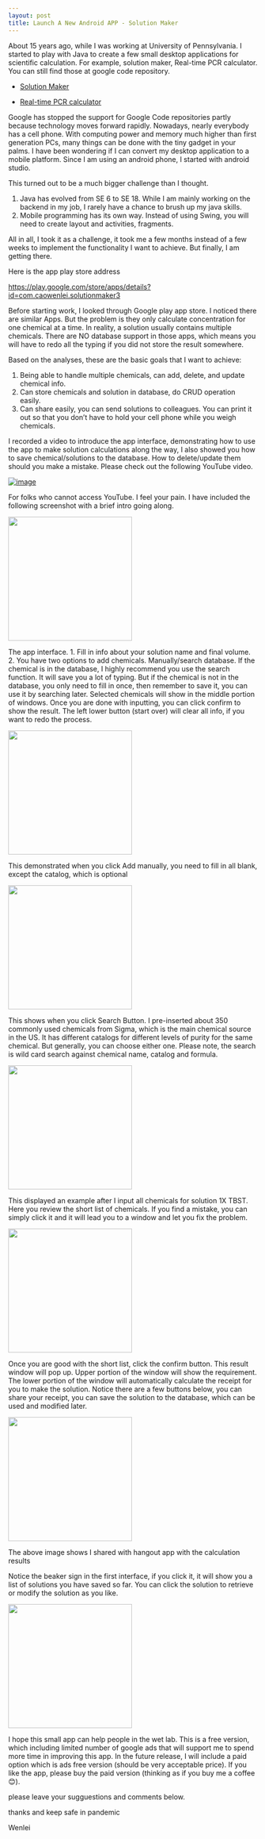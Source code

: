 ```yaml
---
layout: post
title: Launch A New Android APP - Solution Maker
---
```


About 15 years ago, while I was working at University of Pennsylvania. I started to play with Java to create a few small desktop applications for scientific calculation. For example, solution maker, Real-time PCR calculator.  You can still find those at google code repository.  

* [Solution Maker](https://code.google.com/archive/p/solution-maker/)  

* [Real-time PCR calculator](https://code.google.com/archive/p/gene-expression-calc/)  

Google has stopped the support for Google Code repositories partly because technology moves forward rapidly.  Nowadays, nearly everybody has a cell phone. With computing power and memory much higher than first generation PCs, many things can be done with the tiny gadget in your palms.  I have been wondering if I can convert my desktop application to a mobile platform.  Since I am using an android phone, I started with android studio.  

This turned out to be a much bigger challenge than I thought.   
1. Java has evolved from SE 6 to SE 18. While I am mainly working on the backend in my job, I rarely have a chance to brush up my java skills.  
2. Mobile programming has its own way.  Instead of using Swing, you will need to create layout and activities, fragments.   
 
All in all, I took it as a challenge, it took me a few months instead of a few weeks to implement the functionality I want to achieve. But finally, I am getting there.  

Here is the app play store address  

<https://play.google.com/store/apps/details?id=com.caowenlei.solutionmaker3>  

Before starting work, I looked through Google play app store.   I noticed there are similar Apps.  But the problem is they only calculate concentration for one chemical at a time. In reality, a solution usually contains multiple chemicals. There are NO database support in those apps, which means you will have to redo all the typing if you did not store the result somewhere.  

Based on the analyses, these are the basic goals that I want to achieve:  
1. Being able to handle multiple chemicals, can add, delete, and update chemical info.  
2. Can store chemicals and solution in database, do CRUD operation easily.  
3. Can share easily, you can send solutions to colleagues. You can print it out so that you don’t have to hold your cell phone while you weigh chemicals.  
 
I recorded a video to introduce the app interface, demonstrating how to use the app to make solution calculations along the way, I also showed you how to save chemical/solutions to the database. How to delete/update them should you make a mistake. Please check out the following YouTube video.  

[![image](/images/blog44/video.PNG)](https://www.youtube.com/watch?v=H8lVlpId8oA)   

For folks who cannot access YouTube.  I feel your pain. I have included the following screenshot with a brief intro going along.  

<img src="/images/blog44/Screenshot_1627956668.png" width="250">    

The app interface.  1. Fill in info about your solution name and final volume.  2. You have two options to add chemicals. Manually/search database.  If the chemical is in the database, I highly recommend you use the search function.  It will save you a lot of typing.  But if the chemical is not in the database, you only need to fill in once, then remember to save it, you can use it by searching later.  Selected chemicals will show in the middle portion of windows.  Once you are done with inputting, you can click confirm to show the result.  The left lower button (start over) will clear all info, if you want to redo the process.  

<img src="/images/blog44/Screenshot_1627955601.png" width="250">   

This demonstrated when you click Add manually,   you need to fill in all blank, except the catalog, which is optional   

<img src="/images/blog44/Screenshot_1628164522.png" width="250">   

This shows when you click Search Button. I pre-inserted about 350 commonly used chemicals from Sigma, which is the main chemical source in the US.  It has different catalogs for different levels of purity for the same chemical. But generally, you can choose either one.  Please note, the search is wild card search against chemical name, catalog and formula.    

<img src="/images/blog44/Screenshot_1627955742.png" width="250">   

This displayed an example after I input all chemicals for solution 1X TBST.  Here you review the short list of chemicals.  If you find a mistake, you can simply click it and it will lead you to a window and let you fix the problem.  

<img src="/images/blog44/result.png" width="250">  

Once you are good with the short list, click the confirm button.  This result window will pop up.  Upper portion of the window will show the requirement.  The lower portion of the window will automatically calculate the receipt for you to make the solution.  Notice there are a few buttons below, you can share your receipt, you can save the solution to the database, which can be used and modified later.  

<img src="/images/blog44/result2.png" width="250">  

The above image shows I shared with hangout app with the calculation results  

Notice the beaker sign in the first interface, if you click it, it will show you a list of solutions you have saved so far.  You can click the solution to retrieve or modify the solution as you like.  

<img src="/images/blog44/result3.png" width="250">  

I hope this small app can help people in the wet lab. This is a free version, which including limited number of google ads that will support me to spend more time in improving this app. In the future release, I will include a paid option which is ads free version (should be very acceptable price). If you like the app, please buy the paid version (thinking as if you buy me a coffee 😊).  

please leave your sugguestions and comments below.

thanks and keep safe in pandemic

Wenlei
